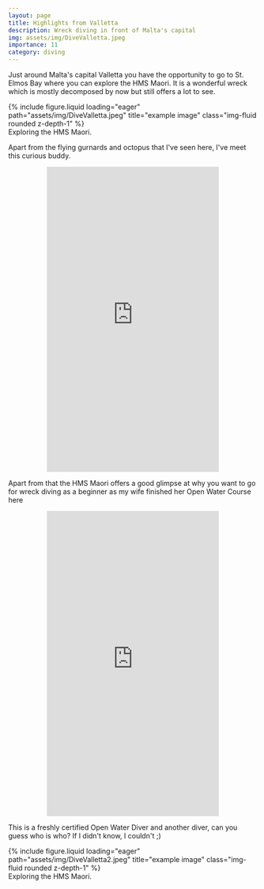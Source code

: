 ```yaml
---
layout: page
title: Highlights from Valletta
description: Wreck diving in front of Malta's capital 
img: assets/img/DiveValletta.jpeg
importance: 11
category: diving
---
```


Just around Malta's capital Valletta you have the opportunity to go to St. Elmos Bay where you can explore the HMS Maori. It is a wonderful wreck which is mostly decomposed by now but still offers a lot to see.

<div class="row">
    <div class="col-sm mt-3 mt-md-0">
        {% include figure.liquid loading="eager" path="assets/img/DiveValletta.jpeg" title="example image" class="img-fluid rounded z-depth-1" %}
    </div>
</div>
<div class="caption">
    Exploring the HMS Maori.
</div>

Apart from the flying gurnards and octopus that I've seen here, I've meet this curious buddy.
<div style="margin:0 auto; text-align:center">
<iframe width="348" height="618" src="https://www.youtube.com/embed/tgDrOZ6QJTQ" title="A squid at the HMS Maori" frameborder="0" allow="accelerometer; autoplay; clipboard-write; encrypted-media; gyroscope; picture-in-picture; web-share" referrerpolicy="strict-origin-when-cross-origin" allowfullscreen></iframe>
</div>

Apart from that the HMS Maori offers a good glimpse at why you want to go for wreck diving as a beginner as my wife finished her Open Water Course here

<div style="margin:0 auto; text-align:center">
<iframe width="348" height="618" src="https://www.youtube.com/embed/0f2o_K6ju3s" title="Exploring the HMS Maori" frameborder="0" allow="accelerometer; autoplay; clipboard-write; encrypted-media; gyroscope; picture-in-picture; web-share" referrerpolicy="strict-origin-when-cross-origin" allowfullscreen></iframe>
</div>


This is a freshly certified Open Water Diver and another diver, can you guess who is who? If I didn't know, I couldn't ;)

<div class="row">
    <div class="col-sm mt-3 mt-md-0">
        {% include figure.liquid loading="eager" path="assets/img/DiveValletta2.jpeg" title="example image" class="img-fluid rounded z-depth-1" %}
    </div>
</div>
<div class="caption">
    Exploring the HMS Maori.
</div>
